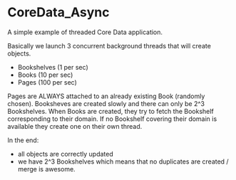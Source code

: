 CoreData_Async
==============

A simple example of threaded Core Data application.

Basically we launch 3 concurrent background threads that will create objects.
- Bookshelves (1 per sec)
- Books (10 per sec)
- Pages (100 per sec)

Pages are ALWAYS attached to an already existing Book (randomly chosen).
Booksheves are created slowly and there can only be 2^3 Bookshelves.
When Books are created, they try to fetch the Bookshelf corresponding to their domain.
If no Bookshelf covering their domain is available they create one on their own thread.

In the end:
- all objects are correctly updated
- we have 2^3 Bookshelves which means that no duplicates are created / merge is awesome.
